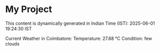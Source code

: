 # My Project

This content is dynamically generated in Indian Time (IST): 2025-06-01 19:24:30 IST


Current Weather in Coimbatore:
Temperature: 27.88 °C
Condition: few clouds
